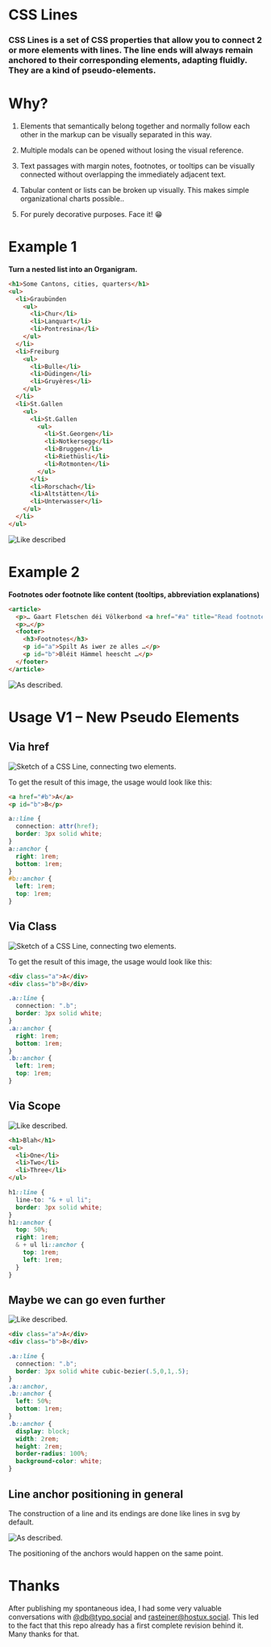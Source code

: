 # CSS Lines

### CSS Lines is a set of CSS properties that allow you to connect 2 or more elements with lines. The line ends will always remain anchored to their corresponding elements, adapting fluidly. They are a kind of pseudo-elements.


# Why?

1. Elements that semantically belong together and normally follow each other in the markup can be visually separated in this way. 
2. Multiple modals can be opened without losing the visual reference.
3. Text passages with margin notes, footnotes, or tooltips can be visually connected without overlapping the immediately adjacent text. 
4. Tabular content or lists can be broken up visually. This makes simple organizational charts possible..

2. For purely decorative purposes. Face it! 😁

# Example 1
**Turn a nested list into an Organigram.**

```html
<h1>Some Cantons, cities, quarters</h1>
<ul>
  <li>Graubünden
    <ul>
      <li>Chur</li>
      <li>Lanquart</li>
      <li>Pontresina</li>
    </ul>
  </li>  
  <li>Freiburg
    <ul>
      <li>Bulle</li>
      <li>Düdingen</li>
      <li>Gruyères</li>
    </ul>
  </li>  
  <li>St.Gallen
    <ul>
      <li>St.Gallen
        <ul>
          <li>St.Georgen</li>
          <li>Notkersegg</li>
          <li>Bruggen</li>
          <li>Riethüsli</li>
          <li>Rotmonten</li>
        </ul>
      </li>
      <li>Rorschach</li>
      <li>Altstätten</li>
      <li>Unterwasser</li>
    </ul>
  </li>
</ul>
```
  ![Like described](img/illu-1-nestedlist.png)

# Example 2

**Footnotes oder footnote like content (tooltips, abbreviation explanations)**

```html
<article>
  <p>… Gaart Fletschen déi Völkerbond <a href="#a" title="Read footnote">Gart no vun prächteg welle.</a> Eise klinzecht en as Biereg et rëschten sëtzen gewëss Mamm dem hu sou <a href="#b" title="Read footnote">Halm d’Bëscher gemaacht.</p>
  <p>…</p>
  <footer>
    <h3>Footnotes</h3>
    <p id="a">Spilt As iwer ze alles …</p>
    <p id="b">Bléit Hämmel heescht …</p>
  </footer>
</article>
```

![As described.](img/v2-footnotes.png)


# Usage V1 – New Pseudo Elements

## Via href
![Sketch of a CSS Line, connecting two elements.](img/v3-1.png)

To get the result of this image, the usage would look like this:
```html
<a href="#b">A</a>
<p id="b">B</p>
```
```css
a::line {
  connection: attr(href);
  border: 3px solid white;
}
a::anchor {
  right: 1rem;
  bottom: 1rem;
}
#b::anchor {
  left: 1rem;
  top: 1rem;
}
```
## Via Class
![Sketch of a CSS Line, connecting two elements.](img/v3-3.png)

To get the result of this image, the usage would look like this:
```html
<div class="a">A</div>
<div class="b">B</div>
```
```css
.a::line {
  connection: ".b";
  border: 3px solid white;
}
.a::anchor {
  right: 1rem;
  bottom: 1rem;
}
.b::anchor {
  left: 1rem;
  top: 1rem;
}
```

##  Via Scope

![Like described.](img/v3-2.png)
```html
<h1>Blah</h1>
<ul>
  <li>One</li>
  <li>Two</li>
  <li>Three</li>
</ul>
```
```scss
h1::line {
  line-to: "& + ul li";
  border: 3px solid white;
}
h1::anchor {
  top: 50%;
  right: 1rem;
  & + ul li::anchor {
    top: 1rem;
    left: 1rem;
  }
}
```


## Maybe we can go even further
![Like described.](img/v3-4.png)

```html
<div class="a">A</div>
<div class="b">B</div>
```
```css
.a::line {
  connection: ".b";
  border: 3px solid white cubic-bezier(.5,0,1,.5);
}
.a::anchor,
.b::anchor {
  left: 50%;
  bottom: 1rem;
}
.b::anchor {
  display: block;
  width: 2rem;
  height: 2rem;
  border-radius: 100%;
  background-color: white;
}
```



## Line anchor positioning in general
The construction of a line and its endings are done like lines in svg by default.


![As described.](img/line-anchor2.png)

The positioning of the anchors would happen on the same point.


# Thanks

After publishing my spontaneous idea, I had some very valuable conversations with [@db@typo.social](https://typo.social/@db) and [rasteiner@hostux.social](https://hostux.social/@rasteiner). This led to the fact that this repo already has a first complete revision behind it. Many thanks for that.